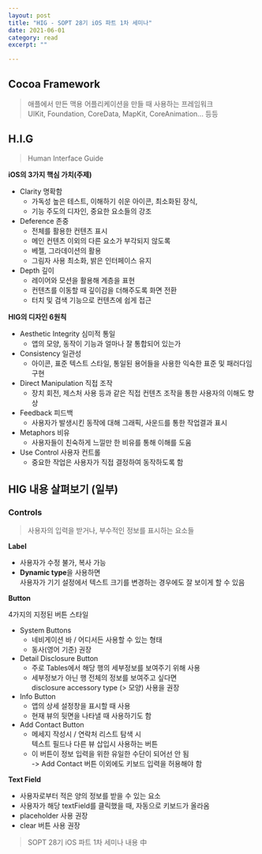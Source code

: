```yaml
---
layout: post
title: "HIG - SOPT 28기 iOS 파트 1차 세미나" 
date: 2021-06-01
category: read 
excerpt: ""

---
```


## Cocoa Framework

> 애플에서 만든 맥용 어플리케이션을 만들 때 사용하는 프레임워크  
> UIKit, Foundation, CoreData, MapKit, CoreAnimation... 등등

## H.I.G

> Human Interface Guide

**iOS의 3가지 핵심 가치(주제)**

* Clarity 명확함
  * 가독성 높은 테스트, 이해하기 쉬운 아이콘, 최소화된 장식,
  * 기능 주도의 디자인, 중요한 요소들의 강조
* Deference 존중
  * 전체를 활용한 컨텐츠 표시
  * 메인 컨텐츠 이외의 다른 요소가 부각되지 않도록
  * 베젤, 그라데이션의 활용
  * 그림자 사용 최소화, 밝은 인터페이스 유지
* Depth 깊이
  * 레이어와 모션을 활용해 계층을 표현
  * 컨텐츠를 이동할 때 깊이감을 더해주도록 화면 전환
  * 터치 및 검색 기능으로 컨텐츠에 쉽게 접근

**HIG의 디자인 6원칙**

* Aesthetic Integrity 심미적 통일
  * 앱의 모양, 동작이 기능과 얼마나 잘 통합되어 있는가
* Consistency 일관성
  * 아이콘, 표준 텍스트 스타일, 통일된 용어들을 사용한 익숙한 표준 및 패러다임 구현
* Direct Manipulation 직접 조작
  * 장치 회전, 제스처 사용 등과 같은 직접 컨텐츠 조작을 통한 사용자의 이해도 향상
* Feedback 피드백
  * 사용자가 발생시킨 동작에 대해 그래픽, 사운드를 통한 작업결과 표시
* Metaphors 비유
  * 사용자들이 친숙하게 느낄만 한 비유를 통해 이해를 도움
* Use Control 사용자 컨트롤
  * 중요한 작업은 사용자가 직접 결정하여 동작하도록 함

## HIG 내용 살펴보기 (일부)

### Controls

> 사용자의 입력을 받거나, 부수적인 정보를 표시하는 요소들

**Label**

* 사용자가 수정 불가, 복사 가능
* **Dynamic type**을 사용하면  
  사용자가 기기 설정에서 텍스트 크기를 변경하는 경우에도 잘 보이게 할 수 있음

**Button**

4가지의 지정된 버튼 스타일

* System Buttons
  * 네비게이션 바 / 어디서든 사용할 수 있는 형태
  * 동사(영어 기준) 권장
* Detail Disclosure Button
  * 주로 Tables에서 해당 행의 세부정보를 보여주기 위해 사용
  * 세부정보가 아닌 행 전체의 정보를 보여주고 싶다면  
    disclosure accessory type (> 모양) 사용을 권장
* Info Button
  * 앱의 상세 설정창을 표시할 때 사용
  * 현재 뷰의 뒷면을 나타낼 때 사용하기도 함
* Add Contact Button
  * 메세지 작성시 / 연락처 리스트 탐색 시  
    텍스트 필드나 다른 뷰 삽입시 사용하는 버튼
  * 이 버튼이 정보 입력을 위한 유일한 수단이 되어선 안 됨  
    -> Add Contact 버튼 이외에도 키보드 입력을 허용해야 함

**Text Field**

* 사용자로부터 적은 양의 정보를 받을 수 있는 요소
* 사용자가 해당 textField를 클릭했을 때, 자동으로 키보드가 올라옴
* placeholder 사용 권장
* clear 버튼 사용 권장



> SOPT 28기 iOS 파트 1차 세미나 내용 中